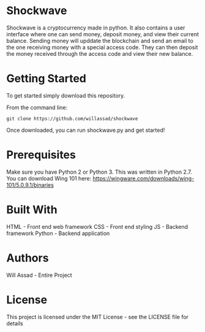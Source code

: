 # Shockwave
Shockwave is a cryptocurrency made in python. It also contains a user interface where one can send money, deposit money, and view their current balance. Sending money will upddate the blockchain and send an email to the one receiving money with a special access code. They can then deposit the money received through the access code and view their new balance.

# Getting Started
To get started simply download this repository.

From the command line:

```
git clone https://github.com/willassad/shockwave
```

Once downloaded, you can run shockwave.py and get started!

# Prerequisites
Make sure you have Python 2 or Python 3. This was written in Python 2.7. You can download Wing 101 here: https://wingware.com/downloads/wing-101/5.0.9.1/binaries

# Built With
HTML - Front end web framework
CSS - Front end styling
JS - Backend framework
Python - Backend application

# Authors
Will Assad - Entire Project

# License
This project is licensed under the MIT License - see the LICENSE file for details
